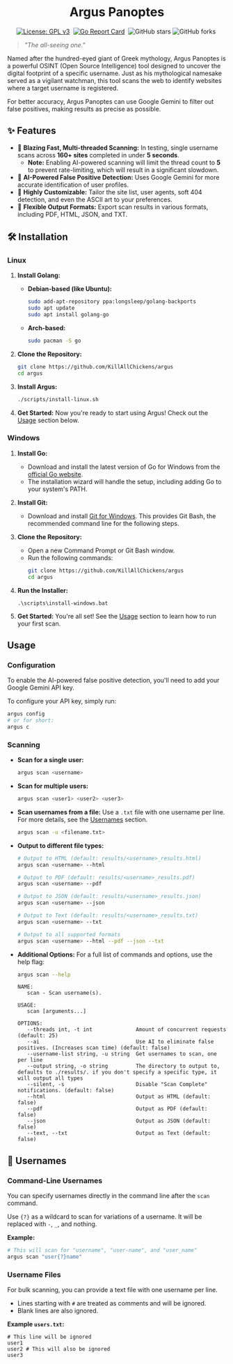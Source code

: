<div align="center">

# Argus Panoptes

[![License: GPL v3](https://img.shields.io/badge/License-GPL_v3-blue.svg)](https://www.gnu.org/licenses/gpl-3.0)&nbsp;
[![Go Report Card](https://goreportcard.com/badge/github.com/KillAllChickens/argus)](https://goreportcard.com/report/github.com/KillAllChickens/argus)&nbsp;
![GitHub stars](https://img.shields.io/github/stars/KillAllChickens/argus?style=social)&nbsp;![GitHub forks](https://img.shields.io/github/forks/KillAllChickens/argus?style=social)&nbsp;

</div>


> _"The all-seeing one."_

Named after the hundred-eyed giant of Greek mythology, Argus Panoptes is a powerful OSINT (Open Source Intelligence) tool designed to uncover the digital footprint of a specific username. Just as his mythological namesake served as a vigilant watchman, this tool scans the web to identify websites where a target username is registered.

For better accuracy, Argus Panoptes can use Google Gemini to filter out false positives, making results as precise as possible.

## ✨ Features

- 🚀 **Blazing Fast, Multi-threaded Scanning:** In testing, single username scans across **160+ sites** completed in under **5 seconds**.
  - **Note:** Enabling AI-powered scanning will limit the thread count to **5** to prevent rate-limiting, which will result in a significant slowdown.
- 🤖 **AI-Powered False Positive Detection:** Uses Google Gemini for more accurate identification of user profiles.
- 🔧 **Highly Customizable:** Tailor the site list, user agents, soft 404 detection, and even the ASCII art to your preferences.
- 📄 **Flexible Output Formats:** Export scan results in various formats, including PDF, HTML, JSON, and TXT.

## 🛠️ Installation

### Linux

1.  **Install Golang:**
    - **Debian-based (like Ubuntu):**
      ```bash
      sudo add-apt-repository ppa:longsleep/golang-backports
      sudo apt update
      sudo apt install golang-go
      ```
    - **Arch-based:**
      ```bash
      sudo pacman -S go
      ```

2.  **Clone the Repository:**

    ```bash
    git clone https://github.com/KillAllChickens/argus
    cd argus
    ```

3.  **Install Argus:**

    ```bash
    ./scripts/install-linux.sh
    ```

4.  **Get Started:**
    Now you're ready to start using Argus! Check out the [Usage](#usage) section below.

### Windows

1.  **Install Go:**
    - Download and install the latest version of Go for Windows from the [official Go website](https://go.dev/dl/).
    - The installation wizard will handle the setup, including adding Go to your system's PATH.

2.  **Install Git:**
    - Download and install [Git for Windows](https://git-scm.com/download/win). This provides Git Bash, the recommended command line for the following steps.

3.  **Clone the Repository:**
    - Open a new Command Prompt or Git Bash window.
    - Run the following commands:
      ```bash
      git clone https://github.com/KillAllChickens/argus
      cd argus
      ```

4.  **Run the Installer:**

    ```batch
    .\scripts\install-windows.bat
    ```

5.  **Get Started:**
    You're all set! See the [Usage](#usage) section to learn how to run your first scan.

## Usage

### Configuration

To enable the AI-powered false positive detection, you'll need to add your Google Gemini API key.

To configure your API key, simply run:

```bash
argus config
# or for short:
argus c
```

### Scanning

- **Scan for a single user:**

  ```bash
  argus scan <username>
  ```

- **Scan for multiple users:**

  ```bash
  argus scan <user1> <user2> <user3>
  ```

- **Scan usernames from a file:**
  Use a `.txt` file with one username per line. For more details, see the [Usernames](#-usernames) section.

  ```bash
  argus scan -u <filename.txt>
  ```

- **Output to different file types:**

  ```bash
  # Output to HTML (default: results/<username>_results.html)
  argus scan <username> --html

  # Output to PDF (default: results/<username>_results.pdf)
  argus scan <username> --pdf

  # Output to JSON (default: results/<username>_results.json)
  argus scan <username> --json

  # Output to Text (default: results/<username>_results.txt)
  argus scan <username> --txt

  # Output to all supported formats
  argus scan <username> --html --pdf --json --txt
  ```

- **Additional Options:**
  For a full list of commands and options, use the help flag:

  ```bash
  argus scan --help
  ```

  ```
  NAME:
     scan - Scan username(s).

  USAGE:
     scan [arguments...]

  OPTIONS:
     --threads int, -t int              Amount of concurrent requests (default: 25)
     --ai                               Use AI to eliminate false positives. (Increases scan time) (default: false)
     --username-list string, -u string  Get usernames to scan, one per line
     --output string, -o string         The directory to output to, defaults to ./results/. if you don't specify a specific type, it will output all types
     --silent, -s                       Disable "Scan Complete" notifications. (default: false)
     --html                             Output as HTML (default: false)
     --pdf                              Output as PDF (default: false)
     --json                             Output as JSON (default: false)
     --text, --txt                      Output as Text (default: false)
  ```

## 📝 Usernames

### Command-Line Usernames

You can specify usernames directly in the command line after the `scan` command.

Use `{?}` as a wildcard to scan for variations of a username. It will be replaced with `-`, `_`, and nothing.

**Example:**

```bash
# This will scan for "username", "user-name", and "user_name"
argus scan "user{?}name"
```

### Username Files

For bulk scanning, you can provide a text file with one username per line.

- Lines starting with `#` are treated as comments and will be ignored.
- Blank lines are also ignored.

**Example `users.txt`:**

```
# This line will be ignored
user1
user2 # This will also be ignored
user3
```
